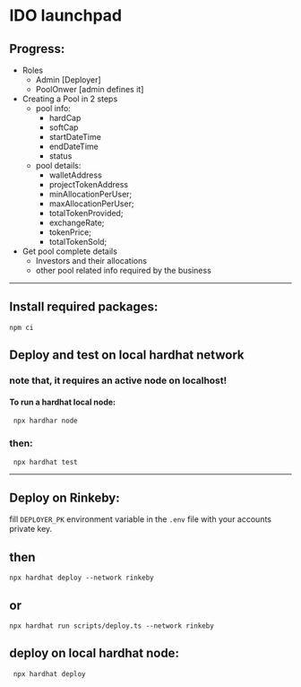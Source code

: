 # IDO launchpad

## Progress:
* Roles
    * Admin [Deployer]
    * PoolOnwer [admin defines it]
* Creating a Pool in 2 steps
    * pool info:
        * hardCap
        * softCap
        * startDateTime
        * endDateTime
        * status
    * pool details:
        * walletAddress
        * projectTokenAddress
        * minAllocationPerUser;
        * maxAllocationPerUser;
        * totalTokenProvided;
        * exchangeRate;
        * tokenPrice;
        * totalTokenSold;
* Get pool complete details
    * Investors and their allocations
    * other pool related info required by the business

---
## Install required packages: 
``` npm ci ```
## Deploy and test on local hardhat network 
### note that, it requires an active node on localhost!
#### To run a hardhat local node: 
``` npx hardhar node```
### then:
``` npx hardhat test```

---

## Deploy on Rinkeby:
fill `DEPLOYER_PK` environment variable in the `.env` file with your accounts private key.
## then
```npx hardhat deploy --network rinkeby```
## or 
```npx hardhat run scripts/deploy.ts --network rinkeby```

## deploy on local hardhat node:
``` npx hardhat deploy```
